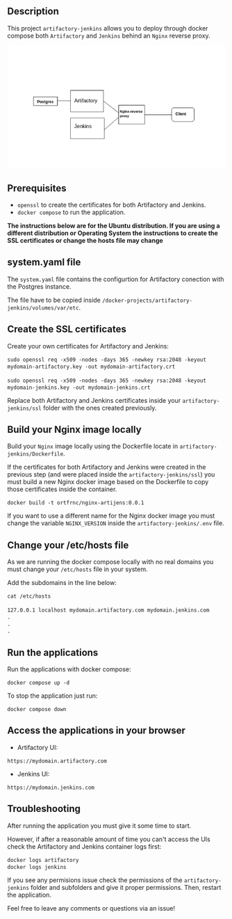 ## Description

This project `artifactory-jenkins` allows you to deploy through docker compose both `Artifactory` and `Jenkins` behind an `Nginx` reverse proxy.

![artifactory-jenkins schema](images/img1.png)

## Prerequisites

- `openssl` to create the certificates for both Artifactory and Jenkins.
- `docker compose` to run the application.

**The instructions below are for the Ubuntu distribution. If you are using a different distribution or Operating System the instructions to create the SSL certificates or change the hosts file may change**

## system.yaml file

The `system.yaml` file contains the configurtion for Artifactory conection with the Postgres instance.

The file have to be copied inside `/docker-projects/artifactory-jenkins/volumes/var/etc`.

## Create the SSL certificates

Create your own certificates for Artifactory and Jenkins:

```shell
sudo openssl req -x509 -nodes -days 365 -newkey rsa:2048 -keyout  mydomain-artifactory.key -out mydomain-artifactory.crt

sudo openssl req -x509 -nodes -days 365 -newkey rsa:2048 -keyout mydomain-jenkins.key -out mydomain-jenkins.crt
```

Replace both Artifactory and Jenkins certificates inside your `artifactory-jenkins/ssl` folder with the ones created previously. 


## Build your Nginx image locally

Build your `Nginx` image locally using the Dockerfile locate in `artifactory-jenkins/Dockerfile`.

If the certificates for both Artifactory and Jenkins were created in the previous step (and were placed inside the `artifactory-jenkins/ssl`) you must build a new Nginx docker image based on the Dockerfile to copy those certificates inside the container.

```shell
docker build -t ortfrnc/nginx-artijens:0.0.1
```

If you want to use a different name for the Nginx docker image you must change the variable `NGINX_VERSION` inside the `artifactory-jenkins/.env` file.

## Change your /etc/hosts file

As we are running the docker compose locally with no real domains you must change your `/etc/hosts` file in your system.

Add the subdomains in the line below:

```shell
cat /etc/hosts

127.0.0.1 localhost mydomain.artifactory.com mydomain.jenkins.com
.
.
.
```

## Run the applications

Run the applications with docker compose:

```shell
docker compose up -d
```

To stop the application just run:

```shell
docker compose down
```

## Access the applications in your browser


- Artifactory UI:

```shell
https://mydomain.artifactory.com
```

- Jenkins UI:

```shell
https://mydomain.jenkins.com
```

## Troubleshooting

After running the application you must give it some time to start.

However, if after a reasonable amount of time you can't access the UIs check the Artifactory and Jenkins container logs first:

```shell
docker logs artifactory
docker logs jenkins
```

If you see any permisions issue check the permissions of the `artifactory-jenkins` folder and subfolders and give it proper permissions. Then, restart the application. 

Feel free to leave any comments or questions via an issue!


